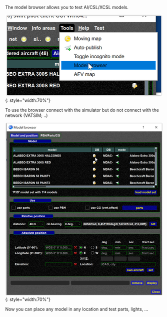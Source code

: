 <!--
    SPDX-FileCopyrightText: Copyright (C) swift Project Community / Contributors
    SPDX-License-Identifier: GFDL-1.3-only
-->

The model browser allows you to test AI/CSL/XCSL models.

![](./../img/modelbrowser.jpg){: style="width:70%"}

To use the browser connect with the simulator but do not connect with the network (VATSIM; ..)

![](./../img/modelbrowser1.jpg){: style="width:70%"}

Now you can place any model in any location and test parts, lights, ...
